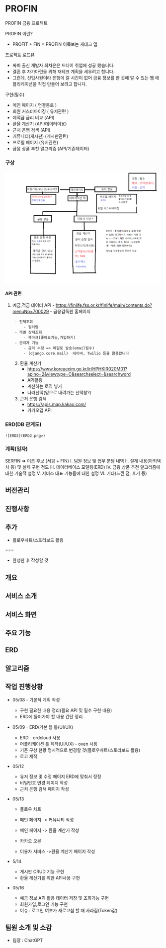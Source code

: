 # PROFIN

PROFIN 금융 프로젝트

PROFIN 이란?
- PROFIT + FIN = PROFIN 이득보는 재태크 앱

프로젝트 로드뷰
- 싸피 출신 개발자 최차윤은 드디어 취업에 성공 했습니다.
- 결혼 후 자가마련을 위해 재테크 계획을 세우려고 합니다.
- 그런데, 신입사원이라 은행에 갈 시간이 없어 금융 정보를 한 곳에 알 수 있는 웹 애플리케이션을 직접 만들어 보려고 합니다.


구현(필수)
- 메인 페이지 ( 연결통로 )
- 회원 커스터마이징 ( 유저관련 )
- 예적금 금리 비교 (API)
- 환율 계산기 (API/데이터이용)
- 근처 은행 검색 (API)
- 커뮤니티(게시판) (게시판관련)
- 프로필 페이지 (유저관련)
- 금융 상품 추천 알고리즘 (API/기존데이터)

### 구상
![구상 틀](<구상 틀(최초).png>)
#### API 관련
1. 예금,적금 데이터 API
        - https://finlife.fss.or.kr/finlife/main/contents.do?menuNo=700029
        - 금융감독원 홈페이지
        
        - 전체조회
            - 필터링
        - 개별 상세조회
            - 북마크(좋아요기능,가입하기)
        - 관리자 기능
            - 금리 수정 => 메일로 발송(email필수)
            - (django.core.mail)  네이버, Twilio 등을 활용합니다
    2. 환율 계산기
        - https://www.koreaexim.go.kr/ir/HPHKIR020M01?apino=2&viewtype=C&searchselect=&searchword
        - API활용 
        - 계산하는 로직 넣기
        - 나라선택(밑으로 내려가는 선택창?)
    3. 근처 은행 검색
        - https://apis.map.kakao.com/
        - 카카오맵 API
### ERD(DB 관계도)
    ![ERD2](ERD2.png>)


### 계획(일자)


SERFIN  => 이름 후보 (서핑 + FIN)
I. 팀원 정보 및 업무 분담 내역
II. 설계 내용(아키텍처 등) 및 실제 구현 정도
III. 데이터베이스 모델링(ERD)
IV. 금융 상품 추천 알고리즘에 대한 기술적 설명
V. 서비스 대표 기능들에 대한 설명
VI. 기타(느낀 점, 후기 등)

## 버전관리


## 진행사항



## 추가
- 플로우차트/스토리보드 활용

===
- 완성한 후 작성할 것
## 개요

## 서비스 소개

## 서비스 화면

## 주요 기능

## ERD

## 알고리즘

## 작업 진행상황
- 05/08 - 기본적 계획 작성
    - 구현 필요한 내용 정리(필요 API 및 필수 구현 내용)
    - ERD에 들어가야 할 내용 간단 정리

- 05/09 - ERD/기본 웹 틀(UI/UX)
    - ERD - erdcloud 사용
    - 어플리케이션 틀 제작(UI/UX) - oven 사용
    - 기존 구상 현황 명시적으로 변경할 것(플로우차트/스토리보드 활용)
    - 로고 제작

- 05/12
    - 유저 정보 및 수정 페이지 ERD에 맞춰서 정정
    - 비밀번호 변경 페이지 작성
    - 근처 은행 검색 페이지 작성

- 05/13
    - 플로우 차트 
    - 메인 페이지 -> 커뮤니티 작성
    - 메인 페이지 -> 환율 계산기 작성

    - 카카오 오븐
    - 이용자 서비스 ->환율 계산기 페이지 작성

- 5/14
    - 게시판 CRUD 기능 구현
    - 환율 계산기를 위한 API사용 구현
    
- 05/16
    - 예금 정보 API 활용 데이터 저장 및 조회기능 구현
    - 회원가입,로그인 기능 구현
    - 이슈 : 로그인 여부가 새로고침 할 때 사라짐(Token값)
## 팀원 소개 및 소감
 - 팀장 : ChatGPT
